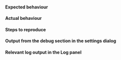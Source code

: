 <!--
If you are able to open the application the best way gather all needed
information and post questions, feature requests or issues is to use
the issue assistant in the "Help menu"!

The menu entry is named "Post questions, feature requests or issues".

Please mention the name and author(s) of the script, so they are able to respond.
You will find the authors in the *Script repository*.
-->







#### Expected behaviour

#### Actual behaviour

#### Steps to reproduce

#### Output from the debug section in the settings dialog

#### Relevant log output in the Log panel

<!-- You have to enable enable the Log panel in the Windows menu! -->
<!-- Please also enable debug output in the options of panel. -->
<!-- Alternatively you can also turn on a log file in the settings. -->
